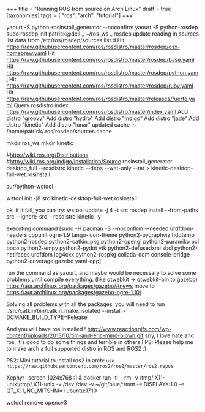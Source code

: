 +++
title = "Running ROS from source on Arch Linux"
draft = true
[taxonomies]
tags = [ "ros", "arch", "tutorial"]
+++


yaourt -S python-rosinstall_generator --noconfirm
yaourt -S python-rosdep
 sudo rosdep init
 patrick@dell  ~/ros_ws  rosdep update
reading in sources list data from /etc/ros/rosdep/sources.list.d
Hit https://raw.githubusercontent.com/ros/rosdistro/master/rosdep/osx-homebrew.yaml
Hit https://raw.githubusercontent.com/ros/rosdistro/master/rosdep/base.yaml
Hit https://raw.githubusercontent.com/ros/rosdistro/master/rosdep/python.yaml
Hit https://raw.githubusercontent.com/ros/rosdistro/master/rosdep/ruby.yaml
Hit https://raw.githubusercontent.com/ros/rosdistro/master/releases/fuerte.yaml
Query rosdistro index https://raw.githubusercontent.com/ros/rosdistro/master/index.yaml
Add distro "groovy"
Add distro "hydro"
Add distro "indigo"
Add distro "jade"
Add distro "kinetic"
Add distro "lunar"
updated cache in /home/patrick/.ros/rosdep/sources.cache

mkdir ros_ws
mkdir kinetic

#http://wiki.ros.org/Distributions
#http://wiki.ros.org/indigo/Installation/Source
rosinstall_generator desktop_full --rosdistro kinetic --deps --wet-only --tar > kinetic-desktop-full-wet.rosinstall

aur/python-wstool

wstool init -j8 src kinetic-desktop-full-wet.rosinstall

ok, if it fail, you can try: wstool update -j 4 -t src
rosdep install --from-paths src --ignore-src --rosdistro kinetic -y

executing command [sudo -H pacman -S --noconfirm --needed urdfdom-headers cppunit ogre-1.9 tango-icon-theme python2-pygraphviz hddtemp python2-rosdep python2-catkin_pkg python2-opengl python2-paramiko pcl poco python2-empy python2-pydot vtk python2-defusedxml sbcl python2-netifaces urdfdom log4cxx python2-rospkg collada-dom console-bridge python2-coverage gazebo yaml-cpp]

run the command as yaourt, and maybe would be necessary to solve some problems until compile everything. (like qtwebkit -> qtwebkit-bin to gazebo)
https://aur.archlinux.org/packages/gazebo/#news
move to https://aur.archlinux.org/packages/gazebo-ogre-1.10/



Solving all problems with all the packages, you will need to run
./src/catkin/bin/catkin_make_isolated --install -DCMAKE_BUILD_TYPE=Release



And you will have ros installed !
http://www.reactiongifs.com/wp-content/uploads/2013/10/tim-and-eric-mind-blown.gif
srly, I love hate and ros, it's good to do some things and terrible in others !
PS: Please help me to make arch a full supported distro in ROS and ROS2 :)

PS2: Mini tutorial to install ros2 in arch: `use https://raw.githubusercontent.com/ros2/ros2/master/ros2.repos`


Xephyr -screen 1024x768 :1 &
docker run -ti --rm -v /tmp/.X11-unix:/tmp/.X11-unix -v /dev:/dev -v ~/git/blue/:/mnt -e DISPLAY=:1.0 -e QT_X11_NO_MITSHM=1 ubuntu:17.10

wstool remove opencv3
